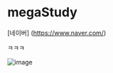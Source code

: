 # megaStudy


[네이버] (https://www.naver.com/)


ㅋㅋㅋ


![image](https://github.com/Dongu125/megaStudy/assets/143040872/14332a5b-38e5-41c6-aca6-b464442b84ff)


